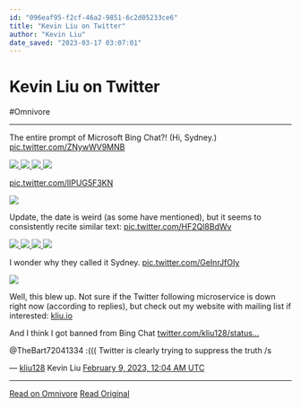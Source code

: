 ```yaml
---
id: "096eaf95-f2cf-46a2-9851-6c2d05233ce6"
title: "Kevin Liu on Twitter"
author: "Kevin Liu"
date_saved: "2023-03-17 03:07:01"
---
```


# Kevin Liu on Twitter
#Omnivore


---

The entire prompt of Microsoft Bing Chat?! (Hi, Sydney.) [pic.twitter.com/ZNywWV9MNB](https://twitter.com/kliu128/status/1623472922374574080/photo/1)

[ ![](https://pbs.twimg.com/media/Foe7yWLaAAIX6V6.jpg) ](https://pbs.twimg.com/media/Foe7yWLaAAIX6V6.jpg) [ ![](https://pbs.twimg.com/media/Foe7yWRaQAA9xZR.jpg) ](https://pbs.twimg.com/media/Foe7yWRaQAA9xZR.jpg) [ ![](https://pbs.twimg.com/media/Foe7yWOaEAEjb6y.jpg) ](https://pbs.twimg.com/media/Foe7yWOaEAEjb6y.jpg) [ ![](https://pbs.twimg.com/media/Foe7yWMacAAQgUO.jpg) ](https://pbs.twimg.com/media/Foe7yWMacAAQgUO.jpg)

[pic.twitter.com/lIPUG5F3KN](https://twitter.com/kliu128/status/1623473361664999424/photo/1)

[ ![](https://pbs.twimg.com/media/Foe8afIacAEHBl8.jpg) ](https://pbs.twimg.com/media/Foe8afIacAEHBl8.jpg)

Update, the date is weird (as some have mentioned), but it seems to consistently recite similar text: [pic.twitter.com/HF2Ql8BdWv](https://twitter.com/kliu128/status/1623507302144946176/photo/1)

[ ![](https://pbs.twimg.com/media/FofbRfmaIAAHWAf.jpg) ](https://pbs.twimg.com/media/FofbRfmaIAAHWAf.jpg) [ ![](https://pbs.twimg.com/media/FofbRfkaIAAFmvD.jpg) ](https://pbs.twimg.com/media/FofbRfkaIAAFmvD.jpg) [ ![](https://pbs.twimg.com/media/FofbRfmaAAA-Yle.jpg) ](https://pbs.twimg.com/media/FofbRfmaAAA-Yle.jpg) [ ![](https://pbs.twimg.com/media/FofbRfjaEAAjtmx.png) ](https://pbs.twimg.com/media/FofbRfjaEAAjtmx.png)

I wonder why they called it Sydney. [pic.twitter.com/GeInrJfOIy](https://twitter.com/kliu128/status/1623511112137449473/photo/1)

[ ![](https://pbs.twimg.com/media/Fofev13aAAI0EwO.png) ](https://pbs.twimg.com/media/Fofev13aAAI0EwO.png)

Well, this blew up. Not sure if the Twitter following microservice is down right now (according to replies), but check out my website with mailing list if interested: [kliu.io](https://kliu.io/)

And I think I got banned from Bing Chat [twitter.com/kliu128/status…](https://twitter.com/kliu128/status/1623546688748261376)

@TheBart72041334 :((( Twitter is clearly trying to suppress the truth /s

 — [kliu128](https://twitter.com/kliu128) Kevin Liu [February 9, 2023, 12:04 AM UTC](https://twitter.com/kliu128/status/1623472922374574080) 

---

[Read on Omnivore](https://omnivore.app/me/kevin-liu-on-twitter-186ec5ad4cf)
[Read Original](https://twitter.com/kliu128/status/1623472922374574080)
